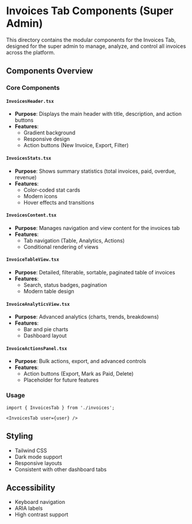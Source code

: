 # Invoices Tab Components (Super Admin)

This directory contains the modular components for the Invoices Tab, designed for the super admin to manage, analyze, and control all invoices across the platform.

## Components Overview

### Core Components

#### `InvoicesHeader.tsx`
- **Purpose**: Displays the main header with title, description, and action buttons
- **Features**:
  - Gradient background
  - Responsive design
  - Action buttons (New Invoice, Export, Filter)

#### `InvoicesStats.tsx`
- **Purpose**: Shows summary statistics (total invoices, paid, overdue, revenue)
- **Features**:
  - Color-coded stat cards
  - Modern icons
  - Hover effects and transitions

#### `InvoicesContent.tsx`
- **Purpose**: Manages navigation and view content for the invoices tab
- **Features**:
  - Tab navigation (Table, Analytics, Actions)
  - Conditional rendering of views

#### `InvoiceTableView.tsx`
- **Purpose**: Detailed, filterable, sortable, paginated table of invoices
- **Features**:
  - Search, status badges, pagination
  - Modern table design

#### `InvoiceAnalyticsView.tsx`
- **Purpose**: Advanced analytics (charts, trends, breakdowns)
- **Features**:
  - Bar and pie charts
  - Dashboard layout

#### `InvoiceActionsPanel.tsx`
- **Purpose**: Bulk actions, export, and advanced controls
- **Features**:
  - Action buttons (Export, Mark as Paid, Delete)
  - Placeholder for future features

### Usage

```tsx
import { InvoicesTab } from './invoices';

<InvoicesTab user={user} />
```

## Styling
- Tailwind CSS
- Dark mode support
- Responsive layouts
- Consistent with other dashboard tabs

## Accessibility
- Keyboard navigation
- ARIA labels
- High contrast support 